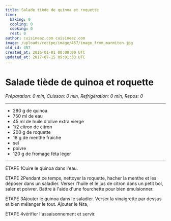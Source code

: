 ```yaml
---
title: Salade tiède de quinoa et roquette
time:
  baking: 0
  cooling: 0
  cooking: 0
  rest: 0
author: cuisineaz.com cuisineaz.com
image: /uploads/recipe/image/457/image_from_marmiton.jpg
old_id: 457
created_at: 2016-01-01 00:00:00 UTC
updated_at: 2017-07-15 09:01:33 UTC
---
```


# Salade tiède de quinoa et roquette

*Préparation: 0 min, Cuisson: 0 min, Refrigération: 0 min, Repos: 0*

---

- 280 g de quinoa
- 750 ml de eau
- 45 ml de huile d'olive extra vierge
- 1/2 citron de citron
- 200 g de roquette
- 18 g de menthe fraîche
- sel
- poivre
- 120 g de fromage féta léger

---

ÉTAPE 1Cuire le quinoa dans l'eau.

ÉTAPE 2Pendant ce temps, nettoyer la roquette, hacher la menthe et les déposer dans un saladier. Verser l'huile et le jus de citron dans un petit bol, saler et poivrer. Battre à l'aide d'une fourchette pour bien émulsionner.

ÉTAPE 3Ajouter le quinoa dans le saladier. Verser la vinaigrette par dessus et bien mélanger le tout. Ajouter le féta,

ÉTAPE 4vérifier l'assaisonnement et servir.
